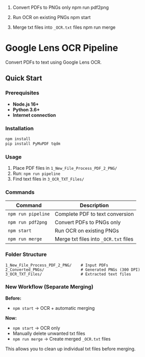 1) Convert PDFs to PNGs only
npm run pdf2png

2) Run OCR on existing PNGs
npm start

3) Merge txt files into `_OCR.txt` files
npm run merge

# Google Lens OCR Pipeline

Convert PDFs to text using Google Lens OCR.

## Quick Start

### Prerequisites
- **Node.js 16+**
- **Python 3.6+** 
- **Internet connection**

### Installation
```bash
npm install
pip install PyMuPDF tqdm
```

### Usage

1. Place PDF files in `1_New_File_Process_PDF_2_PNG/`
2. Run: `npm run pipeline`
3. Find text files in `3_OCR_TXT_Files/`

### Commands
| Command | Description |
|---------|-------------|
| `npm run pipeline` | Complete PDF to text conversion |
| `npm run pdf2png` | Convert PDFs to PNGs only |
| `npm start` | Run OCR on existing PNGs |
| `npm run merge` | Merge txt files into `_OCR.txt` files |

### Folder Structure
```
1_New_File_Process_PDF_2_PNG/    # Input PDFs
2_Converted_PNGs/                # Generated PNGs (300 DPI)
3_OCR_TXT_Files/                 # Extracted text files
```

### New Workflow (Separate Merging)

**Before:**
- `npm start` → OCR + automatic merging

**Now:**
- `npm start` → OCR only
- Manually delete unwanted txt files
- `npm run merge` → Create merged `_OCR.txt` files

This allows you to clean up individual txt files before merging.